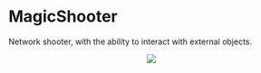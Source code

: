# MagicShooter
Network shooter, with the ability to interact with external objects.
<div id="header" align="center">
  <img src="https://media.giphy.com/media/uk8JK858RMHdZDCzur/giphy.gif"/>
</div>

